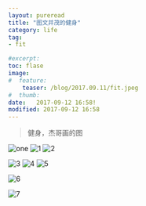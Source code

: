 ```yaml
---
layout: pureread
title: "图文并茂的健身"
category: life
tag:
- fit

#excerpt:
toc: flase
image:
#  feature:
    teaser: /blog/2017.09.11/fit.jpeg
#  thumb:
date:   2017-09-12 16:58!
modified: 2017-09-12 16:58
---
```


> 健身，杰哥画的图
> 


![one](/images/blog/2017.09.12/1.jpeg)
![1](/images/blog/2017.09.12/2.jpeg)
![2](/images/blog/2017.09.12/3.jpeg)

![3](/images/blog/2017.09.12/4.jpeg)
![4](/images/blog/2017.09.12/5.jpeg)
![5](/images/blog/2017.09.12/6.jpeg)


![6](/images/blog/2017.09.12/7.jpeg)

![7](/images/blog/2017.09.12/8.jpeg)








